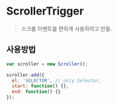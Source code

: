 # ScrollerTrigger
> 스크롤 이벤트를 편하게 사용하려고 만듦.

## 사용방법
```javascript
var scroller = new Scroller();

scroller.add({
  el: 'SELECTOR', // only Selector,
  start: function() {},
  end: function() {}
});
```